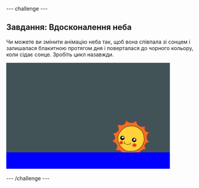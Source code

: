 \--- challenge \---

## Завдання: Вдосконалення неба

Чи можете ви змінити анімацію неба так, щоб вона співпала зі сонцем і залишалася блакитною протягом дня і поверталася до чорного кольору, коли сідає сонце. Зробіть цикл назавжди.

![знімок екрану](images/sunrise-sky-challenge.png)

\--- /challenge \---